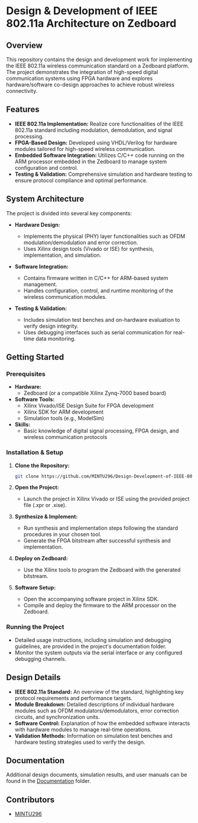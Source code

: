 
# Design & Development of IEEE 802.11a Architecture on Zedboard

## Overview

This repository contains the design and development work for implementing the IEEE 802.11a wireless communication standard on a Zedboard platform. The project demonstrates the integration of high-speed digital communication systems using FPGA hardware and explores hardware/software co-design approaches to achieve robust wireless connectivity.

## Features

- **IEEE 802.11a Implementation:** Realize core functionalities of the IEEE 802.11a standard including modulation, demodulation, and signal processing.
- **FPGA-Based Design:** Developed using VHDL/Verilog for hardware modules tailored for high-speed wireless communication.
- **Embedded Software Integration:** Utilizes C/C++ code running on the ARM processor embedded in the Zedboard to manage system configuration and control.
- **Testing & Validation:** Comprehensive simulation and hardware testing to ensure protocol compliance and optimal performance.

## System Architecture

The project is divided into several key components:

- **Hardware Design:** 
  - Implements the physical (PHY) layer functionalities such as OFDM modulation/demodulation and error correction.
  - Uses Xilinx design tools (Vivado or ISE) for synthesis, implementation, and simulation.

- **Software Integration:** 
  - Contains firmware written in C/C++ for ARM-based system management.
  - Handles configuration, control, and runtime monitoring of the wireless communication modules.

- **Testing & Validation:**
  - Includes simulation test benches and on-hardware evaluation to verify design integrity.
  - Uses debugging interfaces such as serial communication for real-time data monitoring.

## Getting Started

### Prerequisites

- **Hardware:**
  - Zedboard (or a compatible Xilinx Zynq-7000 based board)
- **Software Tools:**
  - Xilinx Vivado/ISE Design Suite for FPGA development
  - Xilinx SDK for ARM development
  - Simulation tools (e.g., ModelSim)
- **Skills:**
  - Basic knowledge of digital signal processing, FPGA design, and wireless communication protocols

### Installation & Setup

1. **Clone the Repository:**

   ```bash
   git clone https://github.com/MINTU296/Design-Development-of-IEEE-802.11a-Architecture-on-Zedboard.git
   ```

2. **Open the Project:**
   - Launch the project in Xilinx Vivado or ISE using the provided project file (.xpr or .xise).

3. **Synthesize & Implement:**
   - Run synthesis and implementation steps following the standard procedures in your chosen tool.
   - Generate the FPGA bitstream after successful synthesis and implementation.

4. **Deploy on Zedboard:**
   - Use the Xilinx tools to program the Zedboard with the generated bitstream.

5. **Software Setup:**
   - Open the accompanying software project in Xilinx SDK.
   - Compile and deploy the firmware to the ARM processor on the Zedboard.

### Running the Project

- Detailed usage instructions, including simulation and debugging guidelines, are provided in the project's documentation folder.
- Monitor the system outputs via the serial interface or any configured debugging channels.

## Design Details

- **IEEE 802.11a Standard:** An overview of the standard, highlighting key protocol requirements and performance targets.
- **Module Breakdown:** Detailed descriptions of individual hardware modules such as OFDM modulators/demodulators, error correction circuits, and synchronization units.
- **Software Control:** Explanation of how the embedded software interacts with hardware modules to manage real-time operations.
- **Validation Methods:** Information on simulation test benches and hardware testing strategies used to verify the design.

## Documentation

Additional design documents, simulation results, and user manuals can be found in the [Documentation](./Documentation) folder.

## Contributors

- [MINTU296](https://github.com/MINTU296)
